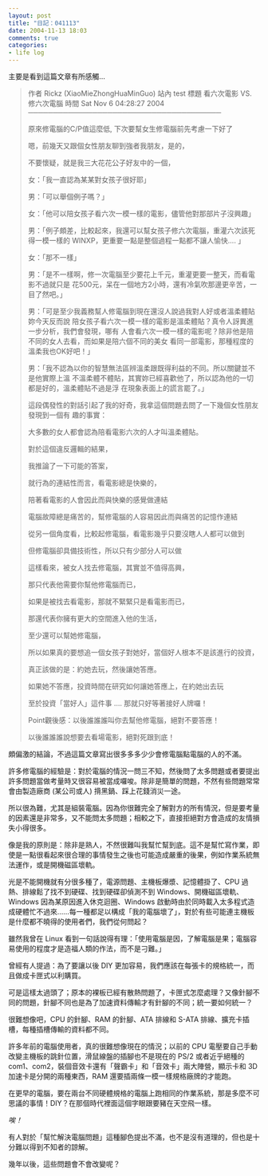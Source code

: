 ```yaml
---
layout: post
title: "日記：041113"
date: 2004-11-13 18:03
comments: true
categories: 
- life log
---
```

主要是看到這篇文章有所感觸…

> 作者 Rickz (XiaoMieZhongHuaMinGuo) 站內 test
> 標題 看六次電影 VS. 修六次電腦
> 時間 Sat Nov 6 04:28:27 2004
> ───────────────────────────────────────
> 
> 原來修電腦的C/P值這麼低, 下次要幫女生修電腦前先考慮一下好了
> 
> 嗯，前幾天又跟個女性朋友聊到強者我朋友，是的，
> 
> 不要懷疑，就是我三大花花公子好友中的一個，
> 
> 女：「我一直認為某某對女孩子很好耶」
> 
> 男：「可以舉個例子嗎？」
> 
> 女：「他可以陪女孩子看六次一模一樣的電影，儘管他對那部片子沒興趣」
> 
> 男：「例子頗差，比較起來，我還可以幫女孩子修六次電腦，重灌六次該死得一模一樣的
> WINXP，更重要一點是整個過程一點都不讓人愉快…. 」
> 
> 女：「那不一樣」
> 
> 男：「是不一樣啊，修一次電腦至少要花上千元，重灌更要一整天，而看電影不過就只是
> 花500元，呆在一個地方2小時，還有冷氣吹那邊更辛苦，一目了然吧。」
> 
> 男：「可是至少我義務幫人修電腦到現在還沒人說過我對人好或者溫柔體貼妳今天反而說
> 陪女孩子看六次一模一樣的電影是溫柔體貼？真令人訝異進一步分析，我們會發現，哪有
> 人會看六次一模一樣的電影呢？除非他是陪不同的女人去看，而如果是陪六個不同的美女
> 看同一部電影，那種程度的溫柔我也OK好吧！」
> 
> 男：「我不認為以你的智慧無法區辨溫柔跟既得利益的不同。所以關鍵並不是他實際上溫
> 不溫柔體不體貼，其實妳已經喜歡他了，所以認為他的一切都是好的，溫柔體貼不過是浮
> 在現象表面上的謊言罷了。」
> 
> 這段偶發性的對話引起了我的好奇，我拿這個問題去問了一下幾個女性朋友發現到一個有
> 趣的事實：
> 
> 大多數的女人都會認為陪看電影六次的人才叫溫柔體貼。
> 
> 對於這個違反邏輯的結果，
> 
> 我推論了一下可能的答案，
> 
> 就行為的連結性而言，看電影總是快樂的，
> 
> 陪著看電影的人會因此而與快樂的感覺做連結
> 
> 電腦故障總是痛苦的，幫修電腦的人容易因此而與痛苦的記憶作連結
> 
> 從另一個角度看，比較起修電腦，看電影幾乎只要沒瞎人人都可以做到
> 
> 但修電腦卻具備技術性，所以只有少部分人可以做
> 
> 這樣看來，被女人找去修電腦，其實並不值得高興，
> 
> 那只代表他需要你幫他修電腦而已，
> 
> 如果是被找去看電影，那就不緊緊只是看電影而已，
> 
> 那還代表你擁有更大的空間進入他的生活，
> 
> 至少還可以幫她修電腦，
> 
> 所以如果真的要想追一個女孩子對她好，當個好人根本不是該進行的投資，
> 
> 真正該做的是：約她去玩，然後讓她答應。
> 
> 如果她不答應，投資時間在研究如何讓她答應上，在約她出去玩
> 
> 至於投資「當好人」這件事 …. 那就只好等著接好人牌囉！
> 
> Point觀後感：以後誰誰誰叫你去幫他修電腦，絕對不要答應！
> 
> 以後誰誰誰說想要去看場電影，絕對死跟到底！

頗偏激的結論，不過這篇文章寫出很多多多少少會修電腦點電腦的人的不滿。

許多修電腦的經驗是：對於電腦的情況一問三不知，然後問了太多問題或者要提出許多問題當做考量時又很容易被當成囉唆。除非是簡單的問題，不然有些問題常常會由製造廠商 (某公司或人) 揹黑鍋、踩上花錢消災一途。

所以很為難，尤其是組裝電腦。因為你很難完全了解對方的所有情況，但是要考量的因素還是非常多，又不能問太多問題；相較之下，直接拒絕對方會造成的友情損失小得很多。

像是我的原則是：除非是熟人，不然很難叫我幫忙幫到底。這不是幫忙寫作業，即使是一點很看起來很合理的事情發生之後也可能造成嚴重的後果，例如作業系統無法運作，或是開機磁區壞軌。

光是不能開機就有分很多種了，電源問題、主機板爆漿、記憶體掛了、CPU 過熱、排線鬆了找不到硬碟、找到硬碟卻偵測不到 Windows、開機磁區壞軌、Windows 因為某原因進入休克迴圈、Windows 啟動時由於同時載入太多程式造成硬體忙不過來……每一種都足以構成「我的電腦壞了」，對於有些可能連主機板是什麼都不曉得的使用者們，我們從何問起？

雖然我曾在 Linux 看到一句話說得有理：「使用電腦是因，了解電腦是果；電腦容易使用的程度才是造福人類的作法，而不是刁難。」

曾經有人提過：為了要讓以後 DIY 更加容易，我們應該在每張卡的規格統一，而且做成卡匣式以利購買。

可是這樣太過頭了；原本的裸板已經有散熱問題了，卡匣式怎麼處理？又像針腳不同的問題，針腳不同也是為了加速資料傳輸才有針腳的不同；統一要如何統一？

很難想像吧，CPU 的針腳、RAM 的針腳、ATA 排線和 S-ATA 排線、擴充卡插槽，每種插槽傳輸的資料都不同。

許多年前的電腦使用者，真的很難想像現在的情況；以前的 CPU 電壓要自己手動改變主機板的跳針位置，滑鼠線盤的插腳也不是現在的 PS/2 或者近乎絕種的 com1、com2，裝個音效卡還有「聲霸卡」和「音效卡」兩大陣營，顯示卡和 3D 加速卡是分開的兩種東西，RAM 還要插兩條一模一樣規格廠牌的才能跑。

在更早的電腦，要在兩台不同硬體規格的電腦上跑相同的作業系統，那是多麼不可思議的事情！DIY？在那個時代裡面這個字眼跟要豬在天空飛一樣。

*唉！*

有人對於「幫忙解決電腦問題」這種腳色提出不滿，也不是沒有道理的，但也是十分難以得到不知者的諒解。

幾年以後，這些問題會不會改變呢？

